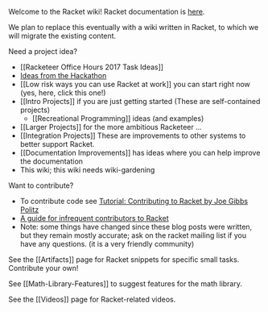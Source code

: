 Welcome to the Racket wiki!  Racket documentation is [here](http://docs.racket-lang.org).

We plan to replace this eventually with a wiki written in Racket, to which we will migrate the existing content.

Need a project idea?
  * [[Racketeer Office Hours 2017 Task Ideas]]
  * [Ideas from the Hackathon](https://github.com/plt/racket/wiki/RacketCon-Hackathon-2012)
  * [[Low risk ways you can use Racket at work]] you can start right now (yes, here, click this one!)
  * [[Intro Projects]] if you are just getting started (These are self-contained projects)
      - [[Recreational Programming]] ideas (and examples)
  * [[Larger Projects]] for the more ambitious Racketeer ...
  * [[Integration Projects]] These are improvements to other systems to better support Racket.
  * [[Documentation Improvements]] has ideas where you can help improve the documentation
  * This wiki; this wiki needs wiki-gardening

Want to contribute?
  * To contribute code see [Tutorial: Contributing to Racket by Joe Gibbs Politz](http://blog.racket-lang.org/2012/11/tutorial-contributing-to-racket.html)
  * [A guide for infrequent contributors to Racket](http://www.greghendershott.com/2013/04/a-guide-for-infrequent-contributors-to-racket.html)
  * Note: some things have changed since these blog posts were written, but they remain mostly accurate; ask on the racket mailing list if you have any questions. (it is a very friendly community)

See the [[Artifacts]] page for Racket snippets for specific small tasks.  Contribute your own!

See [[Math-Library-Features]] to suggest features for the math library.

See the [[Videos]] page for Racket-related videos.